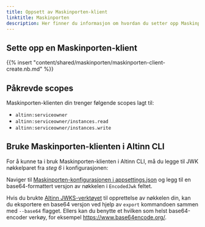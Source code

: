 ```yaml
---
title: Oppsett av Maskinporten-klient
linktitle: Maskinporten
description: Her finner du informasjon om hvordan du setter opp Maskinporten-klient
---
```


## Sette opp en Maskinporten-klient
{{% insert "content/shared/maskinporten/maskinporten-client-create.nb.md" %}}

## Påkrevde scopes
Maskinporten-klienten din trenger følgende scopes lagt til:
- `altinn:serviceowner`
- `altinn:serviceowner/instances.read`
- `altinn:serviceowner/instances.write`

## Bruke Maskinporten-klienten i Altinn CLI
For å kunne ta i bruk Maskinporten-klienten i Altinn CLI, må du legge til JWK nøkkelparet fra _steg 6_ i konfigurasjonen:

Naviger til [Maskinporten-konfigurasjonen i appsettings.json](../#maskinporten-settings) og legg til en 
base64-formattert versjon av nøkkelen i `EncodedJwk` feltet.

Hvis du brukte [Altinn JWKS-verktøyet](https://github.com/Altinn/altinn-authorization-utils/tree/main/src/Altinn.Cli) til opprettelse
av nøkkelen din, kan du eksportere en base64 versjon ved hjelp av `export` kommandoen sammen med `--base64` flagget. Ellers kan du
benytte et hvilken som helst base64-encoder verkøy, for eksempel https://www.base64encode.org/.